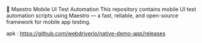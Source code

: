 
📱 Maestro Mobile UI Test Automation
This repository contains mobile UI test automation scripts using Maestro — a fast, reliable, and open-source framework for mobile app testing.

apk : https://github.com/webdriverio/native-demo-app/releases
